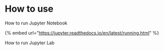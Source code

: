 # How to use

How to run Jupyter Notebook

{% embed url="https://jupyter.readthedocs.io/en/latest/running.html" %}

How to run Jupyter Lab

